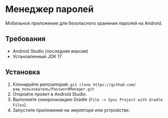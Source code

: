 # Менеджер паролей

Мобильное приложение для безопасного хранения паролей на Android.

## Требования
- Android Studio (последняя версия)
- Установленный JDK 17

## Установка
1. Клонируйте репозиторий: `git clone https://github.com/ваш_пользователь/PasswordManager.git`
2. Откройте проект в Android Studio.
3. Выполните синхронизацию Gradle (`File -> Sync Project with Gradle Files`).
4. Запустите приложение на эмуляторе или устройстве.
